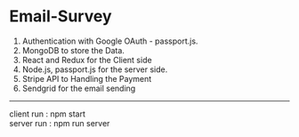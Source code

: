 # Email-Survey

1. Authentication with Google OAuth - passport.js. 
2. MongoDB to store the Data. 
3. React and Redux for the Client side  
4. Node.js, passport.js for the server side.
5. Stripe API to Handling the Payment   
6. Sendgrid for the email sending

-------------------------------------------

client run : npm start  
server run : npm run server  
